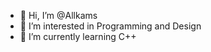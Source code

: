 - 👋 Hi, I’m @Allkams
- 👀 I’m interested in Programming and Design
- 🌱 I’m currently learning C++

<!---
Allkams/Allkams is a ✨ special ✨ repository because its `README.md` (this file) appears on your GitHub profile.
You can click the Preview link to take a look at your changes.
--->
